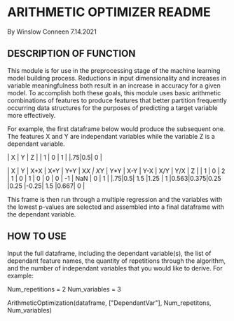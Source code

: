 ARITHMETIC OPTIMIZER README
====================================
By Winslow Conneen
7.14.2021


DESCRIPTION OF FUNCTION
------------------------------------
This module is for use in the preprocessing stage of the machine learning model building process. Reductions in input
dimensionality and increases in variable meaningfulness both result in an increase in accuracy for a given model. To
accomplish both these goals, this module uses basic arithmetic combinations of features to produce features that
better partition frequently occurring data structures for the purposes of predicting a target variable more effectively.

For example, the first dataframe below would produce the subsequent one. The features X and Y are independant variables
while the variable Z is a dependant variable.

| X | Y | Z |
| 1 | 0 | 1 |
|.75|0.5| 0 |

| X | Y | X+X | X+Y | Y+Y | X*X | X*Y | Y*Y | X-Y | Y-X | X/Y | Y/X | Z |
| 1 | 0 |  2  |  1  |  0  |  1  |  0  |  0  |  0  | -1  | NaN |  0  | 1 |
|.75|0.5| 1.5 |1.25 |  1  |0.563|0.375|0.25 |0.25 |-0.25| 1.5 |0.667| 0 |

This frame is then run through a multiple regression and the variables with the lowest p-values are selected and
assembled into a final dataframe with the dependant variable.

HOW TO USE
------------------------------------
Input the full dataframe, including the dependant variable(s), the list of dependant feature names, the quantity of
repetitions through the algorithm, and the number of independant variables that you would like to derive. For example:

Num_repetitions = 2
Num_variables = 3

ArithmeticOptimization(dataframe, ["DependantVar"], Num_repetitons, Num_variables)
